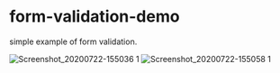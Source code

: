 # form-validation-demo
simple example of form validation.

![Screenshot_20200722-155036 1](https://user-images.githubusercontent.com/62166752/88165718-c3e22e80-cc33-11ea-9162-50ff0f092007.jpg)
![Screenshot_20200722-155058 1](https://user-images.githubusercontent.com/62166752/88165752-d2c8e100-cc33-11ea-94e8-4eaa4ebe5ac0.jpg)
